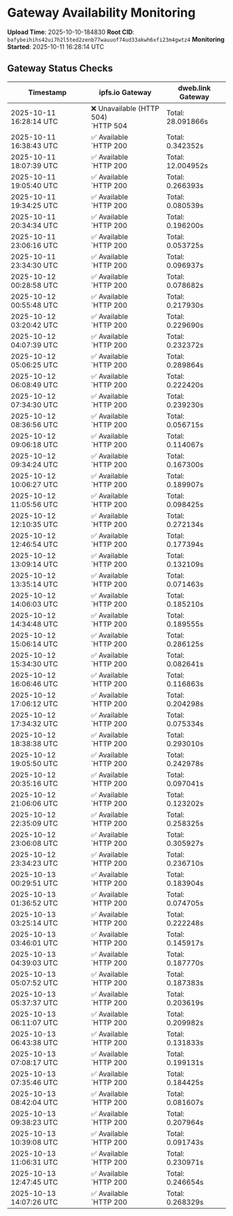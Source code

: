 # Gateway Availability Monitoring

**Upload Time**: 2025-10-10-184830
**Root CID**: `bafybeihihs42ui7h2l5ted2zenb77wauuof74ud33akwh6xfi23m4gwtz4`
**Monitoring Started**: 2025-10-11 16:28:14 UTC

## Gateway Status Checks

| Timestamp | ipfs.io Gateway | dweb.link Gateway |
|-----------|-----------------|-------------------|
| 2025-10-11 16:28:14 UTC | ❌ Unavailable (HTTP 504)<br>`HTTP 504 | Total: 28.091866s | DNS: 0.010241s | Connect: 0.016595s | Transfer: 28.091788s | Size: 342 bytes` | ❌ Unavailable (HTTP 504)<br>`HTTP 504 | Total: 28.140507s | DNS: 0.051310s | Connect: 0.053821s | Transfer: 28.140417s | Size: 234 bytes` |
| 2025-10-11 16:38:43 UTC | ✅ Available<br>`HTTP 200 | Total: 0.342352s | DNS: 0.168573s | Connect: 0.186505s | Transfer: 0.341777s | Size: 42890 bytes` | ✅ Available<br>`HTTP 200 | Total: 3.115144s | DNS: 0.053546s | Connect: 0.072076s | Transfer: 3.114632s | Size: 42890 bytes` |
| 2025-10-11 18:07:39 UTC | ✅ Available<br>`HTTP 200 | Total: 12.004952s | DNS: 0.196976s | Connect: 0.198436s | Transfer: 12.004681s | Size: 42890 bytes` | ❌ Unavailable (HTTP 504)<br>`HTTP 504 | Total: 28.131836s | DNS: 0.022040s | Connect: 0.024144s | Transfer: 28.131752s | Size: 234 bytes` |
| 2025-10-11 19:05:40 UTC | ✅ Available<br>`HTTP 200 | Total: 0.266393s | DNS: 0.148556s | Connect: 0.165920s | Transfer: 0.266173s | Size: 42890 bytes` | ✅ Available<br>`HTTP 200 | Total: 0.208450s | DNS: 0.086772s | Connect: 0.104690s | Transfer: 0.207882s | Size: 42890 bytes` |
| 2025-10-11 19:34:25 UTC | ✅ Available<br>`HTTP 200 | Total: 0.080539s | DNS: 0.006475s | Connect: 0.008495s | Transfer: 0.080113s | Size: 42890 bytes` | ✅ Available<br>`HTTP 200 | Total: 3.132047s | DNS: 0.008800s | Connect: 0.010479s | Transfer: 3.131696s | Size: 42890 bytes` |
| 2025-10-11 20:34:34 UTC | ✅ Available<br>`HTTP 200 | Total: 0.196200s | DNS: 0.105644s | Connect: 0.107640s | Transfer: 0.195917s | Size: 42890 bytes` | ✅ Available<br>`HTTP 200 | Total: 0.131487s | DNS: 0.021760s | Connect: 0.024411s | Transfer: 0.131032s | Size: 42890 bytes` |
| 2025-10-11 23:06:16 UTC | ✅ Available<br>`HTTP 200 | Total: 0.053725s | DNS: 0.002618s | Connect: 0.004676s | Transfer: 0.053458s | Size: 42890 bytes` | ✅ Available<br>`HTTP 200 | Total: 0.108760s | DNS: 0.040676s | Connect: 0.042398s | Transfer: 0.108441s | Size: 42890 bytes` |
| 2025-10-11 23:34:30 UTC | ✅ Available<br>`HTTP 200 | Total: 0.096937s | DNS: 0.034464s | Connect: 0.040063s | Transfer: 0.096621s | Size: 42890 bytes` | ✅ Available<br>`HTTP 200 | Total: 0.103340s | DNS: 0.018142s | Connect: 0.023842s | Transfer: 0.102897s | Size: 42890 bytes` |
| 2025-10-12 00:28:58 UTC | ✅ Available<br>`HTTP 200 | Total: 0.078682s | DNS: 0.015596s | Connect: 0.021186s | Transfer: 0.077795s | Size: 42890 bytes` | ✅ Available<br>`HTTP 200 | Total: 0.128345s | DNS: 0.056675s | Connect: 0.062518s | Transfer: 0.127957s | Size: 42890 bytes` |
| 2025-10-12 00:55:48 UTC | ✅ Available<br>`HTTP 200 | Total: 0.217930s | DNS: 0.167003s | Connect: 0.169116s | Transfer: 0.216865s | Size: 42890 bytes` | ✅ Available<br>`HTTP 200 | Total: 0.180528s | DNS: 0.120821s | Connect: 0.122558s | Transfer: 0.180207s | Size: 42890 bytes` |
| 2025-10-12 03:20:42 UTC | ✅ Available<br>`HTTP 200 | Total: 0.229690s | DNS: 0.164945s | Connect: 0.166569s | Transfer: 0.229322s | Size: 42890 bytes` | ✅ Available<br>`HTTP 200 | Total: 0.111007s | DNS: 0.021886s | Connect: 0.024295s | Transfer: 0.110563s | Size: 42890 bytes` |
| 2025-10-12 04:07:39 UTC | ✅ Available<br>`HTTP 200 | Total: 0.232372s | DNS: 0.154132s | Connect: 0.155714s | Transfer: 0.232049s | Size: 42890 bytes` | ✅ Available<br>`HTTP 200 | Total: 0.105281s | DNS: 0.027709s | Connect: 0.029013s | Transfer: 0.104927s | Size: 42890 bytes` |
| 2025-10-12 05:06:25 UTC | ✅ Available<br>`HTTP 200 | Total: 0.289864s | DNS: 0.157334s | Connect: 0.166550s | Transfer: 0.289538s | Size: 42890 bytes` | ✅ Available<br>`HTTP 200 | Total: 0.220059s | DNS: 0.071278s | Connect: 0.079916s | Transfer: 0.219681s | Size: 42890 bytes` |
| 2025-10-12 06:08:49 UTC | ✅ Available<br>`HTTP 200 | Total: 0.222420s | DNS: 0.168817s | Connect: 0.171423s | Transfer: 0.222118s | Size: 42890 bytes` | ✅ Available<br>`HTTP 200 | Total: 0.093261s | DNS: 0.041072s | Connect: 0.042706s | Transfer: 0.092983s | Size: 42890 bytes` |
| 2025-10-12 07:34:30 UTC | ✅ Available<br>`HTTP 200 | Total: 0.239230s | DNS: 0.129177s | Connect: 0.137993s | Transfer: 0.238928s | Size: 42890 bytes` | ✅ Available<br>`HTTP 200 | Total: 0.144629s | DNS: 0.064235s | Connect: 0.073587s | Transfer: 0.144030s | Size: 42890 bytes` |
| 2025-10-12 08:36:56 UTC | ✅ Available<br>`HTTP 200 | Total: 0.056715s | DNS: 0.006492s | Connect: 0.008789s | Transfer: 0.056449s | Size: 42890 bytes` | ✅ Available<br>`HTTP 200 | Total: 0.101144s | DNS: 0.026031s | Connect: 0.028494s | Transfer: 0.100933s | Size: 42890 bytes` |
| 2025-10-12 09:06:18 UTC | ✅ Available<br>`HTTP 200 | Total: 0.114067s | DNS: 0.015827s | Connect: 0.030941s | Transfer: 0.113563s | Size: 42890 bytes` | ✅ Available<br>`HTTP 200 | Total: 0.149515s | DNS: 0.062912s | Connect: 0.075325s | Transfer: 0.149010s | Size: 42890 bytes` |
| 2025-10-12 09:34:24 UTC | ✅ Available<br>`HTTP 200 | Total: 0.167300s | DNS: 0.111207s | Connect: 0.113782s | Transfer: 0.167045s | Size: 42890 bytes` | ✅ Available<br>`HTTP 200 | Total: 0.073904s | DNS: 0.023011s | Connect: 0.024686s | Transfer: 0.073628s | Size: 42890 bytes` |
| 2025-10-12 10:06:27 UTC | ✅ Available<br>`HTTP 200 | Total: 0.189907s | DNS: 0.114075s | Connect: 0.115798s | Transfer: 0.189679s | Size: 42890 bytes` | ✅ Available<br>`HTTP 200 | Total: 0.081709s | DNS: 0.023189s | Connect: 0.025307s | Transfer: 0.081320s | Size: 42890 bytes` |
| 2025-10-12 11:05:56 UTC | ✅ Available<br>`HTTP 200 | Total: 0.098425s | DNS: 0.039649s | Connect: 0.045377s | Transfer: 0.098155s | Size: 42890 bytes` | ✅ Available<br>`HTTP 200 | Total: 0.141054s | DNS: 0.056333s | Connect: 0.062092s | Transfer: 0.140767s | Size: 42890 bytes` |
| 2025-10-12 12:10:35 UTC | ✅ Available<br>`HTTP 200 | Total: 0.272134s | DNS: 0.179739s | Connect: 0.194066s | Transfer: 0.271711s | Size: 42890 bytes` | ✅ Available<br>`HTTP 200 | Total: 0.123569s | DNS: 0.037482s | Connect: 0.049602s | Transfer: 0.123222s | Size: 42890 bytes` |
| 2025-10-12 12:46:54 UTC | ✅ Available<br>`HTTP 200 | Total: 0.177394s | DNS: 0.117421s | Connect: 0.118946s | Transfer: 0.177078s | Size: 42890 bytes` | ✅ Available<br>`HTTP 200 | Total: 0.093089s | DNS: 0.037864s | Connect: 0.039280s | Transfer: 0.092770s | Size: 42890 bytes` |
| 2025-10-12 13:09:14 UTC | ✅ Available<br>`HTTP 200 | Total: 0.132109s | DNS: 0.035229s | Connect: 0.049606s | Transfer: 0.131713s | Size: 42890 bytes` | ✅ Available<br>`HTTP 200 | Total: 0.172344s | DNS: 0.041671s | Connect: 0.056172s | Transfer: 0.171971s | Size: 42890 bytes` |
| 2025-10-12 13:35:14 UTC | ✅ Available<br>`HTTP 200 | Total: 0.071463s | DNS: 0.009170s | Connect: 0.015099s | Transfer: 0.071079s | Size: 42890 bytes` | ✅ Available<br>`HTTP 200 | Total: 0.133628s | DNS: 0.062469s | Connect: 0.068179s | Transfer: 0.133215s | Size: 42890 bytes` |
| 2025-10-12 14:06:03 UTC | ✅ Available<br>`HTTP 200 | Total: 0.185210s | DNS: 0.112752s | Connect: 0.114151s | Transfer: 0.184864s | Size: 42890 bytes` | ✅ Available<br>`HTTP 200 | Total: 0.112012s | DNS: 0.033392s | Connect: 0.035180s | Transfer: 0.111592s | Size: 42890 bytes` |
| 2025-10-12 14:34:48 UTC | ✅ Available<br>`HTTP 200 | Total: 0.189555s | DNS: 0.122526s | Connect: 0.127582s | Transfer: 0.189200s | Size: 42890 bytes` | ✅ Available<br>`HTTP 200 | Total: 0.090285s | DNS: 0.021766s | Connect: 0.023243s | Transfer: 0.090004s | Size: 42890 bytes` |
| 2025-10-12 15:06:14 UTC | ✅ Available<br>`HTTP 200 | Total: 0.286125s | DNS: 0.198632s | Connect: 0.212716s | Transfer: 0.285802s | Size: 42890 bytes` | ✅ Available<br>`HTTP 200 | Total: 0.133099s | DNS: 0.037340s | Connect: 0.051636s | Transfer: 0.132635s | Size: 42890 bytes` |
| 2025-10-12 15:34:30 UTC | ✅ Available<br>`HTTP 200 | Total: 0.082641s | DNS: 0.011034s | Connect: 0.012389s | Transfer: 0.082288s | Size: 42890 bytes` | ✅ Available<br>`HTTP 200 | Total: 0.087101s | DNS: 0.015455s | Connect: 0.017050s | Transfer: 0.086552s | Size: 42890 bytes` |
| 2025-10-12 16:06:46 UTC | ✅ Available<br>`HTTP 200 | Total: 0.116863s | DNS: 0.047523s | Connect: 0.053262s | Transfer: 0.116470s | Size: 42890 bytes` | ✅ Available<br>`HTTP 200 | Total: 0.145598s | DNS: 0.055776s | Connect: 0.061312s | Transfer: 0.145327s | Size: 42890 bytes` |
| 2025-10-12 17:06:12 UTC | ✅ Available<br>`HTTP 200 | Total: 0.204298s | DNS: 0.092947s | Connect: 0.095308s | Transfer: 0.203594s | Size: 42890 bytes` | ✅ Available<br>`HTTP 200 | Total: 0.215673s | DNS: 0.054377s | Connect: 0.056258s | Transfer: 0.215204s | Size: 42890 bytes` |
| 2025-10-12 17:34:32 UTC | ✅ Available<br>`HTTP 200 | Total: 0.075334s | DNS: 0.009511s | Connect: 0.012019s | Transfer: 0.074895s | Size: 42890 bytes` | ✅ Available<br>`HTTP 200 | Total: 0.078984s | DNS: 0.014346s | Connect: 0.016452s | Transfer: 0.078274s | Size: 42890 bytes` |
| 2025-10-12 18:38:38 UTC | ✅ Available<br>`HTTP 200 | Total: 0.293010s | DNS: 0.166081s | Connect: 0.183692s | Transfer: 0.292355s | Size: 42890 bytes` | ✅ Available<br>`HTTP 200 | Total: 0.179549s | DNS: 0.052653s | Connect: 0.070969s | Transfer: 0.179010s | Size: 42890 bytes` |
| 2025-10-12 19:05:50 UTC | ✅ Available<br>`HTTP 200 | Total: 0.242978s | DNS: 0.172641s | Connect: 0.178354s | Transfer: 0.242721s | Size: 42890 bytes` | ✅ Available<br>`HTTP 200 | Total: 0.125237s | DNS: 0.041746s | Connect: 0.047675s | Transfer: 0.124848s | Size: 42890 bytes` |
| 2025-10-12 20:35:16 UTC | ✅ Available<br>`HTTP 200 | Total: 0.097041s | DNS: 0.004787s | Connect: 0.006304s | Transfer: 0.096653s | Size: 42890 bytes` | ✅ Available<br>`HTTP 200 | Total: 0.119495s | DNS: 0.032079s | Connect: 0.033665s | Transfer: 0.119113s | Size: 42890 bytes` |
| 2025-10-12 21:06:06 UTC | ✅ Available<br>`HTTP 200 | Total: 0.123202s | DNS: 0.020813s | Connect: 0.030378s | Transfer: 0.122773s | Size: 42890 bytes` | ✅ Available<br>`HTTP 200 | Total: 0.105843s | DNS: 0.032475s | Connect: 0.041464s | Transfer: 0.105517s | Size: 42890 bytes` |
| 2025-10-12 22:35:09 UTC | ✅ Available<br>`HTTP 200 | Total: 0.258325s | DNS: 0.163711s | Connect: 0.166038s | Transfer: 0.257714s | Size: 42890 bytes` | ✅ Available<br>`HTTP 200 | Total: 0.179505s | DNS: 0.025179s | Connect: 0.026927s | Transfer: 0.179116s | Size: 42890 bytes` |
| 2025-10-12 23:06:08 UTC | ✅ Available<br>`HTTP 200 | Total: 0.305927s | DNS: 0.176020s | Connect: 0.195174s | Transfer: 0.305408s | Size: 42890 bytes` | ✅ Available<br>`HTTP 200 | Total: 0.222141s | DNS: 0.086792s | Connect: 0.104835s | Transfer: 0.221770s | Size: 42890 bytes` |
| 2025-10-12 23:34:23 UTC | ✅ Available<br>`HTTP 200 | Total: 0.236710s | DNS: 0.165875s | Connect: 0.168236s | Transfer: 0.236259s | Size: 42890 bytes` | ✅ Available<br>`HTTP 200 | Total: 0.097211s | DNS: 0.030002s | Connect: 0.032803s | Transfer: 0.096933s | Size: 42890 bytes` |
| 2025-10-13 00:29:51 UTC | ✅ Available<br>`HTTP 200 | Total: 0.183904s | DNS: 0.106125s | Connect: 0.107948s | Transfer: 0.183539s | Size: 42890 bytes` | ✅ Available<br>`HTTP 200 | Total: 0.106097s | DNS: 0.023172s | Connect: 0.024863s | Transfer: 0.105777s | Size: 42890 bytes` |
| 2025-10-13 01:36:52 UTC | ✅ Available<br>`HTTP 200 | Total: 0.074705s | DNS: 0.006152s | Connect: 0.008836s | Transfer: 0.074320s | Size: 42890 bytes` | ✅ Available<br>`HTTP 200 | Total: 0.142667s | DNS: 0.080173s | Connect: 0.082471s | Transfer: 0.142433s | Size: 42890 bytes` |
| 2025-10-13 03:25:14 UTC | ✅ Available<br>`HTTP 200 | Total: 0.222248s | DNS: 0.113315s | Connect: 0.114809s | Transfer: 0.221902s | Size: 42890 bytes` | ✅ Available<br>`HTTP 200 | Total: 0.248284s | DNS: 0.127670s | Connect: 0.129682s | Transfer: 0.247474s | Size: 42890 bytes` |
| 2025-10-13 03:46:01 UTC | ✅ Available<br>`HTTP 200 | Total: 0.145917s | DNS: 0.008801s | Connect: 0.014705s | Transfer: 0.145664s | Size: 42890 bytes` | ✅ Available<br>`HTTP 200 | Total: 0.147356s | DNS: 0.065830s | Connect: 0.071586s | Transfer: 0.146954s | Size: 42890 bytes` |
| 2025-10-13 04:39:03 UTC | ✅ Available<br>`HTTP 200 | Total: 0.187770s | DNS: 0.114418s | Connect: 0.115932s | Transfer: 0.187451s | Size: 42890 bytes` | ✅ Available<br>`HTTP 200 | Total: 0.114174s | DNS: 0.030464s | Connect: 0.032181s | Transfer: 0.113111s | Size: 42890 bytes` |
| 2025-10-13 05:07:52 UTC | ✅ Available<br>`HTTP 200 | Total: 0.187383s | DNS: 0.119448s | Connect: 0.121415s | Transfer: 0.186956s | Size: 42890 bytes` | ✅ Available<br>`HTTP 200 | Total: 0.129712s | DNS: 0.030968s | Connect: 0.032689s | Transfer: 0.129117s | Size: 42890 bytes` |
| 2025-10-13 05:37:37 UTC | ✅ Available<br>`HTTP 200 | Total: 0.203619s | DNS: 0.114263s | Connect: 0.115761s | Transfer: 0.203188s | Size: 42890 bytes` | ✅ Available<br>`HTTP 200 | Total: 0.139477s | DNS: 0.047571s | Connect: 0.049560s | Transfer: 0.139259s | Size: 42890 bytes` |
| 2025-10-13 06:11:07 UTC | ✅ Available<br>`HTTP 200 | Total: 0.209982s | DNS: 0.115179s | Connect: 0.117009s | Transfer: 0.208541s | Size: 42890 bytes` | ✅ Available<br>`HTTP 200 | Total: 0.145215s | DNS: 0.030318s | Connect: 0.031856s | Transfer: 0.144500s | Size: 42890 bytes` |
| 2025-10-13 06:43:38 UTC | ✅ Available<br>`HTTP 200 | Total: 0.131833s | DNS: 0.037005s | Connect: 0.052135s | Transfer: 0.131237s | Size: 42890 bytes` | ✅ Available<br>`HTTP 200 | Total: 0.134286s | DNS: 0.041209s | Connect: 0.055040s | Transfer: 0.133753s | Size: 42890 bytes` |
| 2025-10-13 07:08:17 UTC | ✅ Available<br>`HTTP 200 | Total: 0.199131s | DNS: 0.122298s | Connect: 0.123599s | Transfer: 0.198706s | Size: 42890 bytes` | ✅ Available<br>`HTTP 200 | Total: 0.223869s | DNS: 0.019361s | Connect: 0.020940s | Transfer: 0.223564s | Size: 42890 bytes` |
| 2025-10-13 07:35:46 UTC | ✅ Available<br>`HTTP 200 | Total: 0.184425s | DNS: 0.114092s | Connect: 0.115861s | Transfer: 0.184075s | Size: 42890 bytes` | ✅ Available<br>`HTTP 200 | Total: 0.205528s | DNS: 0.136126s | Connect: 0.137570s | Transfer: 0.205241s | Size: 42890 bytes` |
| 2025-10-13 08:42:04 UTC | ✅ Available<br>`HTTP 200 | Total: 0.081607s | DNS: 0.022668s | Connect: 0.025187s | Transfer: 0.081337s | Size: 42890 bytes` | ✅ Available<br>`HTTP 200 | Total: 0.102030s | DNS: 0.029527s | Connect: 0.031680s | Transfer: 0.101801s | Size: 42890 bytes` |
| 2025-10-13 09:38:23 UTC | ✅ Available<br>`HTTP 200 | Total: 0.207964s | DNS: 0.133688s | Connect: 0.142243s | Transfer: 0.207662s | Size: 42890 bytes` | ✅ Available<br>`HTTP 200 | Total: 0.107374s | DNS: 0.031843s | Connect: 0.041438s | Transfer: 0.107001s | Size: 42890 bytes` |
| 2025-10-13 10:39:08 UTC | ✅ Available<br>`HTTP 200 | Total: 0.091743s | DNS: 0.022550s | Connect: 0.024403s | Transfer: 0.091408s | Size: 42890 bytes` | ✅ Available<br>`HTTP 200 | Total: 0.094678s | DNS: 0.029288s | Connect: 0.032701s | Transfer: 0.094369s | Size: 42890 bytes` |
| 2025-10-13 11:06:31 UTC | ✅ Available<br>`HTTP 200 | Total: 0.230971s | DNS: 0.176749s | Connect: 0.178961s | Transfer: 0.230602s | Size: 42890 bytes` | ✅ Available<br>`HTTP 200 | Total: 0.100213s | DNS: 0.043869s | Connect: 0.046019s | Transfer: 0.099837s | Size: 42890 bytes` |
| 2025-10-13 12:47:45 UTC | ✅ Available<br>`HTTP 200 | Total: 0.246654s | DNS: 0.147610s | Connect: 0.165189s | Transfer: 0.246128s | Size: 42890 bytes` | ✅ Available<br>`HTTP 200 | Total: 0.144610s | DNS: 0.046618s | Connect: 0.064256s | Transfer: 0.144067s | Size: 42890 bytes` |
| 2025-10-13 14:07:26 UTC | ✅ Available<br>`HTTP 200 | Total: 0.268329s | DNS: 0.173664s | Connect: 0.179288s | Transfer: 0.268024s | Size: 42890 bytes` | ✅ Available<br>`HTTP 200 | Total: 0.191363s | DNS: 0.081981s | Connect: 0.087643s | Transfer: 0.191076s | Size: 42890 bytes` |

